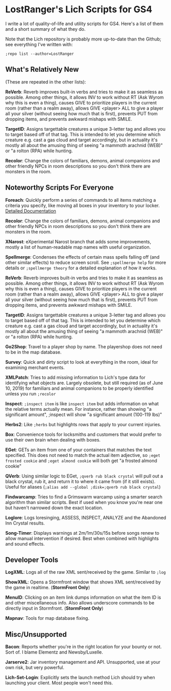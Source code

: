 # LostRanger's Lich Scripts for GS4

I write a lot of quality-of-life and utility scripts for GS4.  Here's a list of them and a short summary of what they do.

Note that the Lich repository is probably more up-to-date than the Github; see everything I've written with:

`;repo list --author=LostRanger`

## What's Relatively New
(These are repeated in the other lists):

**ReVerb**: Reverb improves built-in verbs and tries to make it as seamless as possible.  Among other things, it allows
INV to work without RT (Ask Wyrom why this is even a thing), causes GIVE to prioritize players in the current room 
(rather than a realm away), allows GIVE \<player\> ALL to give a player all your silver (without seeing how much that 
is first), prevents PUT from dropping items, and prevents awkward mishaps with SMILE.   

**TargetID**: Assigns targettable creatures a unique 3-letter tag and allows you to target based off of that tag.
This is intended to let you determine which creature e.g. cast a gas cloud and target accordingly, but in actuality it's
mostly all about the amusing thing of seeing "a mammoth arachnid (WEB)" or "a rolton (RPA) while hunting. 

**Recolor**: Change the colors of familiars, demons, animal companions and other friendly NPCs in room descriptions so
you don't think there are monsters in the room.

## Noteworthy Scripts For Everyone

**Foreach**: Quickly perform a series of commands to all items matching a criteria you specify, like moving all boxes 
in your inventory to your locker.  [Detailed Documentation](Foreach.md)

**Recolor**: Change the colors of familiars, demons, animal companions and other friendly NPCs in room descriptions so
you don't think there are monsters in the room.

**XNarost**: eXperimental Narost branch that adds some improvements, mostly a list of human-readable map names with 
useful organization.

**Spellmerge**: Condenses the effects of certain mass spells falling off (and other similar effects) to reduce screen
scroll.  See `;spellmerge help` for more details or `;spellmerge theory` for a detailed explanation of how it works.

**ReVerb**: Reverb improves built-in verbs and tries to make it as seamless as possible.  Among other things, it allows
INV to work without RT (Ask Wyrom why this is even a thing), causes GIVE to prioritize players in the current room 
(rather than a realm away), allows GIVE \<player\> ALL to give a player all your silver (without seeing how much that 
is first), prevents PUT from dropping items, and prevents awkward mishaps with SMILE.   

**TargetID**: Assigns targettable creatures a unique 3-letter tag and allows you to target based off of that tag.
This is intended to let you determine which creature e.g. cast a gas cloud and target accordingly, but in actuality it's
mostly all about the amusing thing of seeing "a mammoth arachnid (WEB)" or "a rolton (RPA) while hunting. 

**Go2Shop**: Travel to a player shop by name.  The playershop does not need to be in the map database.

**Survey**: Quick and dirty script to look at everything in the room, ideal for examining merchant events.

**XMLPatch**: Tries to add missing information to Lich's type data for identifying what objects are.  Largely obsolete,
but still required (as of June 10, 2019) for familiars and animal companions to be properly identified unless you run
`;recolor`

**Inspect**: `;inspect item` is like `inspect item` but adds information on what the relative terms actually mean. 
For instance, rather than showing "a significant amount", ;inspect will show "a significant amount (100-119 lbs)"

**Herbs2**: Like `;herbs` but highlights rows that apply to your current injuries.

**Box**: Convenience tools for locksmiths and customers that would prefer to use their own brain when dealing with boxes.

**EGet**: GETs an item from one of your containers that matches the text specified.  This does not need to match the
actual item adjective, so `;eget frosted cookie` and `;eget almond cookie` will both get "a frosted almond cookie" 

**QVerb**: Using similar logic to EGet, `;qverb rub black crystal` will pull out a black crystal, rub it, and return it
to where it came from (if it still exists).  Useful for aliases (`;alias add --global ;disk=;qverb rub black crystal`)

**Findwarcamp**: Tries to find a Grimswarm warcamp using a smarter search algorithm than similar scripts.  Best if used
when you know you're near one but haven't narrowed down the exact location.

**Loglore**: Logs loresinging, ASSESS, INSPECT, ANALYZE and the Abandoned Inn Crystal results.

**Song-Timer**: Displays warnings at 2m/1m/30s/15s before songs renew to allow manual intervention if desired.  Best
when combined with highlights and sound effects.

## Developer Tools

**LogXML**: Logs all of the raw XML sent/received by the game.  Similar to `;log`

**ShowXML**: Opens a Stormfront window that shows XML sent/received by the game in realtime.  (**StormFront Only**)

**MenuID**: Clicking on an item link dumps information on what the item ID is and other miscellaneous info.  Also 
allows underscore commands to be directly input in Stormfront.  (**StormFront Only**)   

**Mapnav**: Tools for map database fixing.

## Misc/Unsupported

**Bacon**: Reports whether you're in the right location for your bounty or not.  Sort of.  I blame Elementz and 
Newsby/Luxelle.

**Jarserve2**: Jar inventory management and API.  Unsupported, use at your own risk, but very powerful.

**Lich-Set-Login**: Explicitly sets the launch method Lich should try when launching your client.  Most people won't 
need this.           
